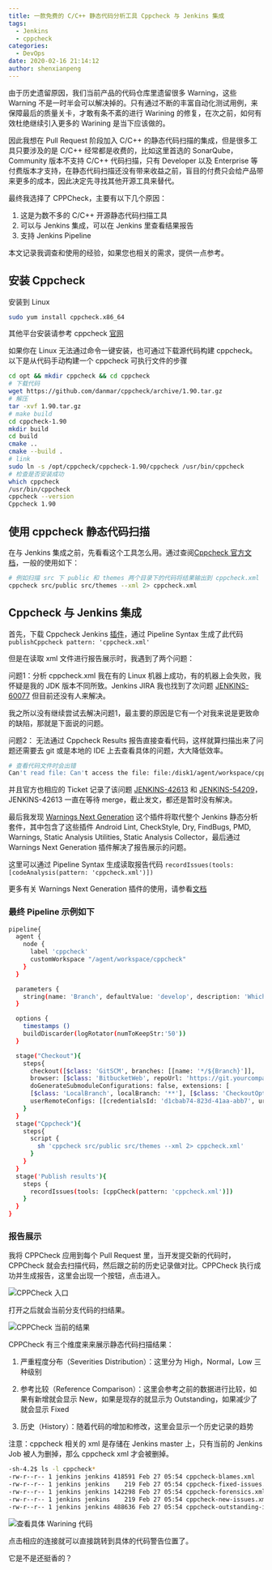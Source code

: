 ```yaml
---
title: 一款免费的 C/C++ 静态代码分析工具 Cppcheck 与 Jenkins 集成
tags:
  - Jenkins
  - cppcheck
categories:
  - DevOps
date: 2020-02-16 21:14:12
author: shenxianpeng
---
```


由于历史遗留原因，我们当前产品的代码仓库里遗留很多 Warning，这些 Warning 不是一时半会可以解决掉的。只有通过不断的丰富自动化测试用例，来保障最后的质量关卡，才敢有条不紊的进行 Warining 的修复，在次之前，如何有效杜绝继续引入更多的 Warining 是当下应该做的。

因此我想在 Pull Request 阶段加入 C/C++ 的静态代码扫描的集成，但是很多工具只要涉及的是 C/C++ 经常都是收费的，比如这里首选的 SonarQube，Community 版本不支持 C/C++ 代码扫描，只有 Developer 以及 Enterprise 等付费版本才支持，在静态代码扫描还没有带来收益之前，盲目的付费只会给产品带来更多的成本，因此决定先寻找其他开源工具来替代。

最终我选择了 CPPCheck，主要有以下几个原因：

1. 这是为数不多的 C/C++ 开源静态代码扫描工具
2. 可以与 Jenkins 集成，可以在 Jenkins 里查看结果报告
3. 支持 Jenkins Pipeline

本文记录我调查和使用的经验，如果您也相关的需求，提供一点参考。

## 安装 Cppcheck

安装到 Linux

```bash
sudo yum install cppcheck.x86_64
```

其他平台安装请参考 cppcheck [官网](http://cppcheck.sourceforge.net/)

如果你在 Linux 无法通过命令一键安装，也可通过下载源代码构建 cppcheck。以下是从代码手动构建一个 cppcheck 可执行文件的步骤

```bash
cd opt && mkdir cppcheck && cd cppcheck
# 下载代码
wget https://github.com/danmar/cppcheck/archive/1.90.tar.gz
# 解压
tar -xvf 1.90.tar.gz
# make build
cd cppcheck-1.90
mkdir build
cd build
cmake ..
cmake --build .
# link
sudo ln -s /opt/cppcheck/cppcheck-1.90/cppcheck /usr/bin/cppcheck
# 检查是否安装成功
which cppcheck
/usr/bin/cppcheck
cppcheck --version
Cppcheck 1.90
```

## 使用 cppcheck 静态代码扫描

在与 Jenkins 集成之前，先看看这个工具怎么用。通过查阅[Cppcheck 官方文档](http://cppcheck.sourceforge.net/manual.pdf)，一般的使用如下：

```bash
# 例如扫描 src 下 public 和 themes 两个目录下的代码将结果输出到 cppcheck.xml
cppcheck src/public src/themes --xml 2> cppcheck.xml
```

## Cppcheck 与 Jenkins 集成

首先，下载 Cppcheck Jenkins [插件](https://plugins.jenkins.io/cppcheck/)，通过 Pipeline Syntax 生成了此代码 `publishCppcheck pattern: 'cppcheck.xml'`

但是在读取 xml 文件进行报告展示时，我遇到了两个问题：

问题1：分析 cppcheck.xml 我在有的 Linux 机器上成功，有的机器上会失败，我怀疑是我的 JDK 版本不同所致。Jenkins JIRA 我也找到了次问题 [JENKINS-60077](https://issues.jenkins-ci.org/browse/JENKINS-60077) 但目前还没有人来解决。

我之所以没有继续尝试去解决问题1，最主要的原因是它有一个对我来说是更致命的缺陷，那就是下面说的问题。

问题2： 无法通过 Cppcheck Results 报告直接查看代码，这样就算扫描出来了问题还需要去 git 或是本地的 IDE 上去查看具体的问题，大大降低效率。

```bash
# 查看代码文件时会出错
Can't read file: Can't access the file: file:/disk1/agent/workspace/cppcheck-ud113/src/public/dummy/err_printf.c
```

并且官方也相应的 Ticket 记录了该问题 [JENKINS-42613](https://issues.jenkins-ci.org/browse/JENKINS-42613) 和 [JENKINS-54209](https://issues.jenkins-ci.org/browse/JENKINS-54209)，JENKINS-42613 一直在等待 merge，截止发文，都还是暂时没有解决。

最后我发现 [Warnings Next Generation](https://plugins.jenkins.io/warnings-ng/) 这个插件将取代整个 Jenkins 静态分析套件，其中包含了这些插件 Android Lint, CheckStyle, Dry, FindBugs, PMD, Warnings, Static Analysis Utilities, Static Analysis Collector，最后通过 Warnings Next Generation 插件解决了报告展示的问题。

这里可以通过 Pipeline Syntax 生成读取报告代码 `recordIssues(tools: [codeAnalysis(pattern: 'cppcheck.xml')])`

更多有关 Warnings Next Generation 插件的使用，请参看[文档](https://github.com/jenkinsci/warnings-ng-plugin/blob/master/doc/Documentation.md)

### 最终 Pipeline 示例如下

```bash
pipeline{
  agent {
    node {
      label 'cppcheck'
      customWorkspace "/agent/workspace/cppcheck"
    }
  }

  parameters {
    string(name: 'Branch', defaultValue: 'develop', description: 'Which branch do you want to do cppcheck?')
  }

  options {
    timestamps ()
    buildDiscarder(logRotator(numToKeepStr:'50'))
  }

  stage("Checkout"){
    steps{
      checkout([$class: 'GitSCM', branches: [[name: '*/${Branch}']],
      browser: [$class: 'BitbucketWeb', repoUrl: 'https://git.yourcompany.com/projects/repos/cppcheck-example/browse'],
      doGenerateSubmoduleConfigurations: false, extensions: [
      [$class: 'LocalBranch', localBranch: '**'], [$class: 'CheckoutOption', timeout: 30], [$class: 'CloneOption', depth: 1, noTags: false, reference: '', shallow: true,   timeout: 30]], submoduleCfg: [],
      userRemoteConfigs: [[credentialsId: 'd1cbab74-823d-41aa-abb7', url: 'https://git.yourcompany.com/scm/cppcheck-example.git']]])
    }
  }
  stage("Cppcheck"){
    steps{
      script {
        sh 'cppcheck src/public src/themes --xml 2> cppcheck.xml'
      }
    }
  }
  stage('Publish results'){
    steps {
      recordIssues(tools: [cppCheck(pattern: 'cppcheck.xml')])
    }
  }
}
```

### 报告展示

我将 CPPCheck 应用到每个 Pull Request 里，当开发提交新的代码时，CPPCheck 就会去扫描代码，然后跟之前的历史记录做对比。CPPCheck 执行成功并生成报告，这里会出现一个按钮，点击进入。

![CPPCheck 入口](cppcheck/cppcheck-icon.png)

打开之后就会当前分支代码的扫结果。

![CPPCheck 当前的结果](cppcheck/cppcheck-view.png)

CPPCheck 有三个维度来来展示静态代码扫描结果：

1. 严重程度分布（Severities Distribution）：这里分为 High，Normal，Low 三种级别

2. 参考比较（Reference Comparison）：这里会参考之前的数据进行比较，如果有新增就会显示 New，如果是现存的就显示为 Outstanding，如果减少了就会显示 Fixed

3. 历史（History）：随着代码的增加和修改，这里会显示一个历史记录的趋势

注意：cppcheck 相关的 xml 是存储在 Jenkins master 上，只有当前的 Jenkins Job 被人为删掉，那么 cppcheck xml 才会被删掉。

```bash
-sh-4.2$ ls -l cppcheck*
-rw-r--r-- 1 jenkins jenkins 418591 Feb 27 05:54 cppcheck-blames.xml
-rw-r--r-- 1 jenkins jenkins    219 Feb 27 05:54 cppcheck-fixed-issues.xml
-rw-r--r-- 1 jenkins jenkins 142298 Feb 27 05:54 cppcheck-forensics.xml
-rw-r--r-- 1 jenkins jenkins    219 Feb 27 05:54 cppcheck-new-issues.xml
-rw-r--r-- 1 jenkins jenkins 488636 Feb 27 05:54 cppcheck-outstanding-issues.xml
```

![查看具体 Warining 代码](cppcheck/cppcheck-code.png)

点击相应的连接就可以直接跳转到具体的代码警告位置了。

它是不是还挺香的？